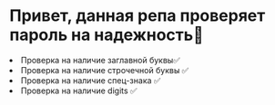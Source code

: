 <h1>
    Привет, данная репа проверяет пароль на надежность🔑
</h1>

<li>
    Проверка на наличие заглавной буквы✅
</li>
<li>
    Проверка на наличие строчечной буквы ✅
</li>

<li>
    Проверка на наличие спец-знака ✅
</li>
<li>
    Проверка на наличие digits ✅
</li>

